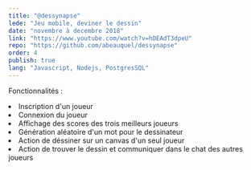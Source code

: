```yaml
---
title: "@dessynapse"
lede: "Jeu mobile, deviner le dessin"
date: "novembre à decembre 2018"
link: "https://www.youtube.com/watch?v=hDEAdT3dpeU"
repo: "https://github.com/abeauquel/dessynapse"
order: 4
publish: true
lang: "Javascript, Nodejs, PostgresSQL"
---
```


Fonctionnalités : 
  <li>Inscription d'un joueur</li>
  <li>Connexion du joueur</li>
  <li>Affichage des scores des trois meilleurs joueurs</li>
  <li>Génération aléatoire d'un mot pour le dessinateur</li>
  <li>Action de déssiner sur un canvas d'un seul joueur</li>
  <li>Action de trouver le dessin et communiquer dans le chat des autres joueurs</li>
 